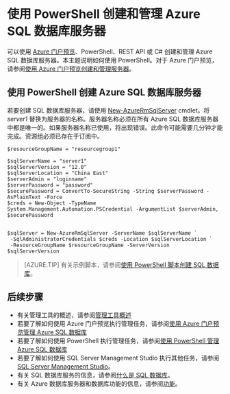<properties
    pageTitle="PowerShell：创建和管理 Azure SQL 数据库服务器 | Azure"
    description="快速参考：如何使用 PowerShell 创建和管理 Azure SQL 数据库服务器。"
    services="sql-database"
    documentationcenter=""
    author="CarlRabeler"
    manager="jhubbard"
    editor="" />
<tags
    ms.service="sql-database"
    ms.custom="servers"
    ms.devlang="NA"
    ms.workload="data-management"
    ms.topic="article"
    ms.tgt_pltfrm="NA"
    ms.date="02/06/2017"
    wacn.date="03/24/2017"
    ms.author="carlrab" />  


# 使用 PowerShell 创建和管理 Azure SQL 数据库服务器

可以使用 [Azure 门户预览](https://portal.azure.cn/)、PowerShell、REST API 或 C# 创建和管理 Azure SQL 数据库服务器。本主题说明如何使用 PowerShell。对于 Azure 门户预览，请参阅[使用 Azure 门户预览创建和管理服务器](/documentation/articles/sql-database-manage-servers-portal/)。

## 使用 PowerShell 创建 Azure SQL 数据库服务器

若要创建 SQL 数据库服务器，请使用 [New-AzureRmSqlServer](https://docs.microsoft.com/powershell/resourcemanager/azurerm.sql/v2.3.0/new-azurermsqlserver) cmdlet。将 *server1* 替换为服务器的名称。服务器名称必须在所有 Azure SQL 数据库服务器中都是唯一的。如果服务器名称已使用，将出现错误。此命令可能需要几分钟才能完成。资源组必须已存在于订阅中。


	$resourceGroupName = "resourcegroup1"

	$sqlServerName = "server1"
	$sqlServerVersion = "12.0"
	$sqlServerLocation = "China East"
	$serverAdmin = "loginname"
	$serverPassword = "password" 
	$securePassword = ConvertTo-SecureString -String $serverPassword -AsPlainText -Force
	$creds = New-Object -TypeName System.Management.Automation.PSCredential -ArgumentList $serverAdmin, $securePassword


	$sqlServer = New-AzureRmSqlServer -ServerName $sqlServerName `
	 -SqlAdministratorCredentials $creds -Location $sqlServerLocation `
	 -ResourceGroupName $resourceGroupName -ServerVersion $sqlServerVersion


> [AZURE.TIP]
>有关示例脚本，请参阅[使用 PowerShell 脚本创建 SQL 数据库](/documentation/articles/sql-database-get-started-powershell/)。
>

## 后续步骤
* 有关管理工具的概述，请参阅[管理工具概述](/documentation/articles/sql-database-manage-overview/)
* 若要了解如何使用 Azure 门户预览执行管理任务，请参阅[使用 Azure 门户预览管理 Azure SQL 数据库](/documentation/articles/sql-database-manage-portal/)
* 若要了解如何使用 PowerShell 执行管理任务，请参阅[使用 PowerShell 管理 Azure SQL 数据库](/documentation/articles/sql-database-manage-powershell/)
* 若要了解如何使用 SQL Server Management Studio 执行其他任务，请参阅 [SQL Server Management Studio](/documentation/articles/sql-database-manage-azure-ssms/)。
* 有关 SQL 数据库服务的信息，请参阅[什么是 SQL 数据库](/documentation/articles/sql-database-technical-overview/)。
* 有关 Azure 数据库服务器和数据库功能的信息，请参阅[功能](/documentation/articles/sql-database-features/)。

<!---HONumber=Mooncake_0320_2017-->